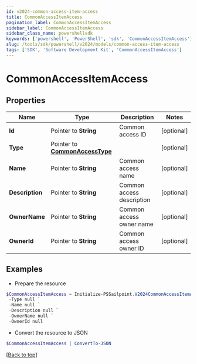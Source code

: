 ```yaml
---
id: v2024-common-access-item-access
title: CommonAccessItemAccess
pagination_label: CommonAccessItemAccess
sidebar_label: CommonAccessItemAccess
sidebar_class_name: powershellsdk
keywords: ['powershell', 'PowerShell', 'sdk', 'CommonAccessItemAccess'] 
slug: /tools/sdk/powershell/v2024/models/common-access-item-access
tags: ['SDK', 'Software Development Kit', 'CommonAccessItemAccess']
---
```



# CommonAccessItemAccess

## Properties

Name | Type | Description | Notes
------------ | ------------- | ------------- | -------------
**Id** |  Pointer to **String** | Common access ID | [optional] 
**Type** |  Pointer to [**CommonAccessType**](common-access-type) |  | [optional] 
**Name** |  Pointer to **String** | Common access name | [optional] 
**Description** |  Pointer to **String** | Common access description | [optional] 
**OwnerName** |  Pointer to **String** | Common access owner name | [optional] 
**OwnerId** |  Pointer to **String** | Common access owner ID | [optional] 

## Examples

- Prepare the resource
```powershell
$CommonAccessItemAccess = Initialize-PSSailpoint.V2024CommonAccessItemAccess  -Id null `
 -Type null `
 -Name null `
 -Description null `
 -OwnerName null `
 -OwnerId null
```

- Convert the resource to JSON
```powershell
$CommonAccessItemAccess | ConvertTo-JSON
```


[[Back to top]](#) 

